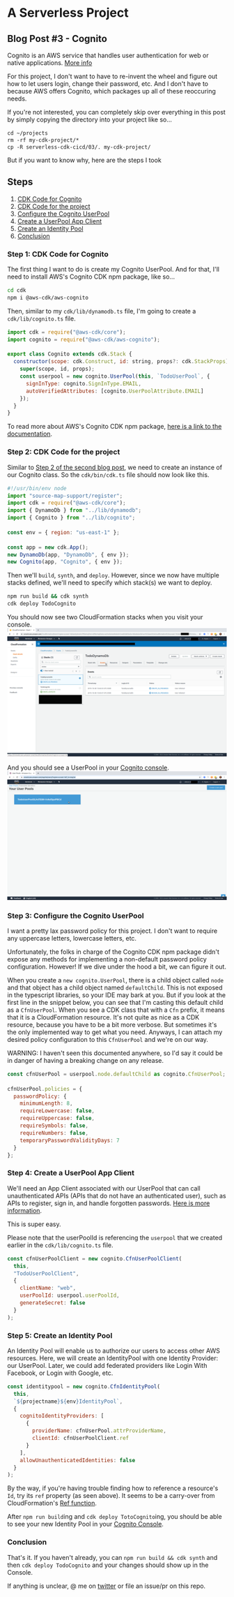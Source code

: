 # A Serverless Project

## Blog Post #3 - Cognito

Cognito is an AWS service that handles user authentication for web or native applications. [More info](https://aws.amazon.com/cognito/)

For this project, I don't want to have to re-invent the wheel and figure out how to let users login, change their password, etc. And I don't have to because AWS offers Cognito, which packages up all of these reoccuring needs.

If you're not interested, you can completely skip over everything in this post by simply copying the directory into your project like so...

```
cd ~/projects
rm -rf my-cdk-project/*
cp -R serverless-cdk-cicd/03/. my-cdk-project/
```

But if you want to know why, here are the steps I took

## Steps

1. [CDK Code for Cognito](#cdk-code-cognito)
1. [CDK Code for the project](#cdk-code-project)
1. [Configure the Cognito UserPool](#configure-cognito)
1. [Create a UserPool App Client](#create-userpool-client)
1. [Create an Identity Pool](#create-identity-pool)
1. [Conclusion](#conclusion)

### Step 1: CDK Code for Cognito <a name="cdk-code-cognito"></a>

The first thing I want to do is create my Cognito UserPool. And for that, I'll need to install AWS's Cognito CDK npm package, like so...

```sh
cd cdk
npm i @aws-cdk/aws-cognito
```

Then, similar to my `cdk/lib/dynamodb.ts` file, I'm going to create a `cdk/lib/cognito.ts` file.

```js
import cdk = require("@aws-cdk/core");
import cognito = require("@aws-cdk/aws-cognito");

export class Cognito extends cdk.Stack {
  constructor(scope: cdk.Construct, id: string, props?: cdk.StackProps) {
    super(scope, id, props);
    const userpool = new cognito.UserPool(this, `TodoUserPool`, {
      signInType: cognito.SignInType.EMAIL,
      autoVerifiedAttributes: [cognito.UserPoolAttribute.EMAIL]
    });
  }
}
```

To read more about AWS's Cognito CDK npm package, [here is a link to the documentation](https://docs.aws.amazon.com/cdk/api/latest/docs/aws-cognito-readme.html).

### Step 2: CDK Code for the project <a name="cdk-code-project"></a>

Similar to [Step 2 of the second blog post](../02#cdk-code-project), we need to create an instance of our Cognito class. So the `cdk/bin/cdk.ts` file should now look like this.

```js
#!/usr/bin/env node
import "source-map-support/register";
import cdk = require("@aws-cdk/core");
import { DynamoDb } from "../lib/dynamodb";
import { Cognito } from "../lib/cognito";

const env = { region: "us-east-1" };

const app = new cdk.App();
new DynamoDb(app, "DynamoDb", { env });
new Cognito(app, "Cognito", { env });
```

Then we'll `build`, `synth`, and `deploy`. However, since we now have multiple stacks defined, we'll need to specify which stack(s) we want to deploy.

```sh
npm run build && cdk synth
cdk deploy TodoCognito
```

You should now see two CloudFormation stacks when you visit your console.
![CloudFormation Two Stacks](../images/15_CloudFormation_Two_Stacks.png)

And you should see a UserPool in your [Cognito console](https://console.aws.amazon.com/cognito/users/?region=us-east-1).
![Cognito New UserPool](../images/16_Cognito_New_UserPool.png)

### Step 3: Configure the Cognito UserPool <a name="configure-cognito"></a>

I want a pretty lax password policy for this project. I don't want to require any uppercase letters, lowercase letters, etc.

Unfortunately, the folks in charge of the Cognito CDK npm package didn't expose any methods for implementing a non-default password policy configuration. However! If we dive under the hood a bit, we can figure it out.

When you create a `new cognito.UserPool`, there is a child object called `node` and that object has a child object named `defaultChild`. This is not exposed in the typescript libraries, so your IDE may bark at you. But if you look at the first line in the snippet below, you can see that I'm casting this default child as a `CfnUserPool`.
When you see a CDK class that with a `Cfn` prefix, it means that it is a CloudFormation resource. It's not quite as nice as a CDK resource, because you have to be a bit more verbose. But sometimes it's the only implemented way to get what you need.
Anyways, I can attach my desired policy configuration to this `CfnUserPool` and we're on our way.

WARNING: I haven't seen this documented anywhere, so I'd say it could be in danger of having a breaking change on any release.

```js
const cfnUserPool = userpool.node.defaultChild as cognito.CfnUserPool;

cfnUserPool.policies = {
  passwordPolicy: {
    minimumLength: 8,
    requireLowercase: false,
    requireUppercase: false,
    requireSymbols: false,
    requireNumbers: false,
    temporaryPasswordValidityDays: 7
  }
};
```

### Step 4: Create a UserPool App Client <a name="create-userpool-client"></a>

We'll need an App Client associated with our UserPool that can call unauthenticated APIs (APIs that do not have an authenticated user), such as APIs to register, sign in, and handle forgotten passwords. [Here is more information](https://docs.aws.amazon.com/en_pv/cognito/latest/developerguide/user-pool-settings-client-apps.html).

This is super easy.

Please note that the userPoolId is referencing the `userpool` that we created earlier in the `cdk/lib/cognito.ts` file.

```js
const cfnUserPoolClient = new cognito.CfnUserPoolClient(
  this,
  "TodoUserPoolClient",
  {
    clientName: "web",
    userPoolId: userpool.userPoolId,
    generateSecret: false
  }
);
```

### Step 5: Create an Identity Pool

An Identity Pool will enable us to authorize our users to access other AWS resources. Here, we will create an IdentityPool with one Identity Provider: our UserPool. Later, we could add federated providers like Login With Facebook, or Login with Google, etc.

```js
const identitypool = new cognito.CfnIdentityPool(
  this,
  `${projectname}${env}IdentityPool`,
  {
    cognitoIdentityProviders: [
      {
        providerName: cfnUserPool.attrProviderName,
        clientId: cfnUserPoolClient.ref
      }
    ],
    allowUnauthenticatedIdentities: false
  }
);
```

By the way, if you're having trouble finding how to reference a resource's `Id`, try its `ref` property (as seen above). It seems to be a carry-over from CloudFormation's [Ref function](https://docs.aws.amazon.com/AWSCloudFormation/latest/UserGuide/intrinsic-function-reference-ref.html).

After `npm run build`ing and `cdk deploy TotoCognito`ing, you should be able to see your new Identity Pool in your [Cognito Console](https://console.aws.amazon.com/cognito/federated?region=us-east-1).

### Conclusion <a name="conclusion"></a>

That's it. If you haven't already, you can `npm run build && cdk synth` and then `cdk deploy TodoCognito` and your changes should show up in the Console.

If anything is unclear, @ me on [twitter](https://twitter.com/murribu) or file an issue/pr on this repo.
